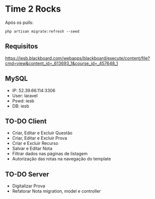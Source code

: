 # Time 2 Rocks
Após os pulls:
```
php artisan migrate:refresh --seed
```

## Requisitos
https://iesb.blackboard.com/webapps/blackboard/execute/content/file?cmd=view&content_id=_613693_1&course_id=_457648_1

## MySQL
* IP: 52.39.66.114:3306
* User: laravel
* Pswd: iesb
* DB: iesb

## TO-DO Client
* Criar, Editar e Excluir Questão
* Criar, Editar e Excluir Prova
* Criar e Excluir Recurso
* Salvar e Editar Nota
* Filtrar dados nas páginas de listagem
* Autorização das rotas na navegação do template

## TO-DO Server
* Digitalizar Prova
* Refatorar Nota migration, model e controller

